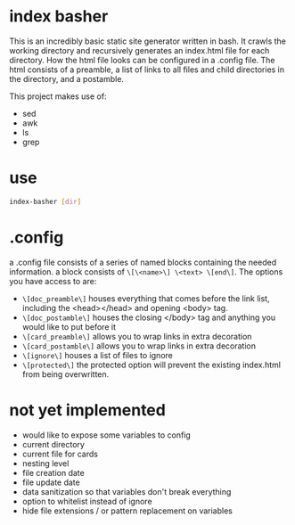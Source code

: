 # index basher
This is an incredibly basic static site generator written in bash. It crawls the working directory and recursively generates an index.html file for each directory. How the html file looks can be configured in a .config file. The html consists of a preamble, a list of links to all files and child directories in the directory, and a postamble.

This project makes use of:
- sed
- awk
- ls
- grep

# use
```bash
index-basher [dir]
```

# .config
a .config file consists of a series of named blocks containing the needed information. a block consists of `\[\<name>\] \<text> \[end\]`.
The options you have access to are:
- `\[doc_preamble\]` houses everything that comes before the link list, including the \<head>\</head> and opening \<body> tag.
- `\[doc_postamble\]` houses the closing \</body> tag and anything you would like to put before it
- `\[card_preamble\]` allows you to wrap links in extra decoration
- `\[card_postamble\]` allows you to wrap links in extra decoration
- `\[ignore\]` houses a list of files to ignore
- `\[protected\]` the protected option will prevent the existing index.html from being overwritten.

# not yet implemented
- would like to expose some variables to config
 - current directory
 - current file for cards
 - nesting level
 - file creation date
 - file update date
- data sanitization so that variables don't break everything
- option to whitelist instead of ignore
- hide file extensions / or pattern replacement on variables
